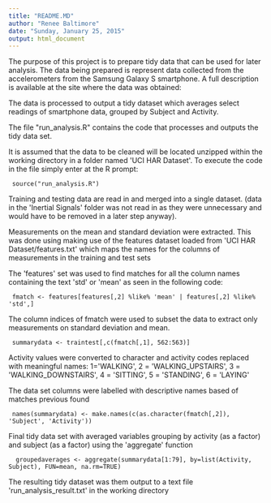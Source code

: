 ```yaml
---
title: "README.MD"
author: "Renee Baltimore"
date: "Sunday, January 25, 2015"
output: html_document
---
```


The purpose of this project is to prepare tidy data that can be used for later analysis. The data being prepared is represent data collected from the accelerometers from the Samsung Galaxy S smartphone. A full description is available at the site where the data was obtained:

[1]: http://archive.ics.uci.edu/ml/datasets/Human+Activity+Recognition+Using+Smartphones

The data is processed to output a tidy dataset which averages select  readings of smartphone data, grouped by Subject and Activity.


The file "run_analysis.R" contains the code that processes and outputs the tidy data set.

It is assumed that the data to be cleaned will be located unzipped within the working directory in a folder named 'UCI HAR Dataset'. To execute the code in the file simply enter at the R prompt:


```{r}
 source("run_analysis.R")
```

Training and testing data are read in and merged into a single dataset. (data in the 'Inertial Signals' folder was not read in as they were unnecessary and would have to be removed in a later step anyway).

Measurements on the mean and standard deviation were extracted. This was done using making use of the features dataset loaded from 'UCI HAR Dataset/features.txt' which maps the names for the columns of measurements in the training and test sets

The 'features' set was used to find matches for all the column names containing the text 'std' or 'mean' as seen in the following code:

```{r}
 fmatch <- features[features[,2] %like% 'mean' | features[,2] %like% 'std',]
```

The column indices of fmatch were used to subset the data to extract only measurements on standard deviation and mean. 


```{r}
 summarydata <- traintest[,c(fmatch[,1], 562:563)]
```


Activity values were converted to character and activity codes replaced with meaningful names:
1='WALKING', 2 = 'WALKING_UPSTAIRS', 3 = 'WALKING_DOWNSTAIRS', 4 = 'SITTING', 5 = 'STANDING',
6 = 'LAYING'



The data set columns were labelled with descriptive names based of matches previous found

```{r}
 names(summarydata) <- make.names(c(as.character(fmatch[,2]), 'Subject', 'Activity'))
```


Final tidy data set with averaged variables grouping by activity (as a factor) and subject (as a factor) using the 'aggregate' function 


```{r}
  groupedaverages <- aggregate(summarydata[1:79], by=list(Activity, Subject), FUN=mean, na.rm=TRUE)
```


The resulting tidy dataset was them output to a text file 'run_analysis_result.txt' in the working directory